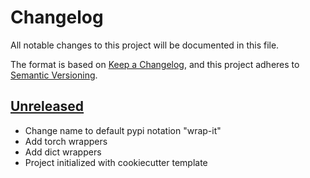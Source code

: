 # Changelog

All notable changes to this project will be documented in this file.

The format is based on [Keep a Changelog](https://keepachangelog.com/en/1.0.0/),
and this project adheres to [Semantic Versioning](https://semver.org/spec/v2.0.0.html).

## [Unreleased]
* Change name to default pypi notation "wrap-it"
* Add torch wrappers
* Add dict wrappers
* Project initialized with cookiecutter template


[Unreleased]: https://github.com/sebimarkgraf/wrap_it/tree/master
